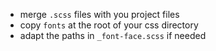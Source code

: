 - merge `.scss` files with you project files
- copy `fonts` at the root of your css directory
- adapt the paths in `_font-face.scss` if needed
